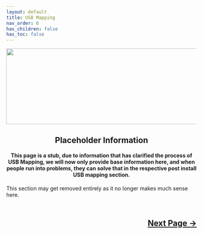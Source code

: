 ```yaml
---
layout: default
title: USB Mapping
nav_order: 6
has_children: false
has_toc: false
---
```

<style>
  .next-button-container {
      text-align: right;
    }

  .next-button {
      top: 0px;
      bottom: 0px;
      left: 0px;
      right: 0px;
  }
</style>

<p align="center">
  <img width="650" height="200" src="../../../../../assets/Header-USBMapping.png">
</p>

<h2 align="center">Placeholder Information</h2>

<h4 align="center">This page is a stub, due to information that has clarified the process of USB Mapping, we will now only provide base information here, and when people run into problems, they can solve that in the respective post install USB mapping section.</h4>

This section may get removed entirely as it no longer makes much sense here.

<h2 align="center">
  <br>
  <div class="next-button-container">
  <a class="next-button" href="../../../configfolders/01-Introduction/index/">Next Page &rarr;</a>
  </div>
  <br>
</h2>
